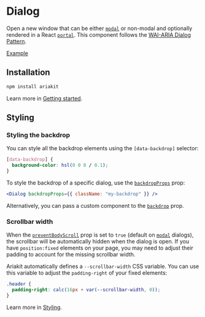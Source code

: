 # Dialog

<p data-description>
  Open a new window that can be either <a href="/api-reference/dialog#modal"><code>modal</code></a> or non-modal and optionally rendered in a React <a href="/api-reference/dialog#portal"><code>portal</code></a>. This component follows the <a href="https://www.w3.org/WAI/ARIA/apg/patterns/dialogmodal/">WAI-ARIA Dialog Pattern</a>.
</p>

<a href="./__examples__/dialog/index.tsx" data-playground>Example</a>

## Installation

```sh
npm install ariakit
```

Learn more in [Getting started](/guide/getting-started).

## Styling

### Styling the backdrop

You can style all the backdrop elements using the `[data-backdrop]` selector:

```css
[data-backdrop] {
  background-color: hsl(0 0 0 / 0.1);
}
```

To style the backdrop of a specific dialog, use the [`backdropProps`](/api-reference/dialog#backdropprops) prop:

```jsx
<Dialog backdropProps={{ className: "my-backdrop" }} />
```

Alternatively, you can pass a custom component to the [`backdrop`](/api-reference/dialog#backdrop) prop.

### Scrollbar width

When the [`preventBodyScroll`](/api-reference/dialog#preventbodyscroll) prop is set to `true` (default on [`modal`](/api-reference/dialog#modal) dialogs), the scrollbar will be automatically hidden when the dialog is open. If you have `position:fixed` elements on your page, you may need to adjust their padding to account for the missing scrollbar width.

Ariakit automatically defines a `--scrollbar-width` CSS variable. You can use this variable to adjust the `padding-right` of your fixed elements:

```css
.header {
  padding-right: calc(16px + var(--scrollbar-width, 0));
}
```

Learn more in [Styling](/guide/styling#animations).
